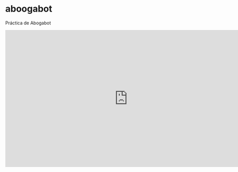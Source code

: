 # aboogabot
Práctica de Abogabot
<iframe width="768" height="432" src="https://miro.com/app/live-embed/uXjVPNoOnSo=/?moveToViewport=-3577,-828,8436,4141&embedId=504299681896" frameborder="0" scrolling="no" allowfullscreen></iframe>
